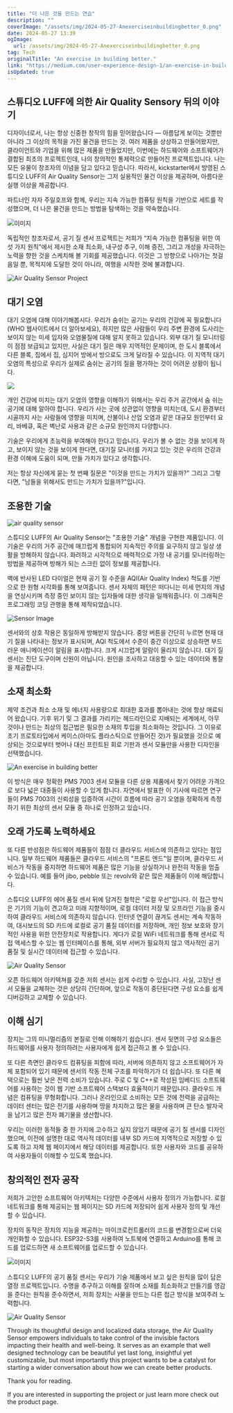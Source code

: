 ```yaml
---
title: "더 나은 것을 만드는 연습"
description: ""
coverImage: "/assets/img/2024-05-27-Anexerciseinbuildingbetter_0.png"
date: 2024-05-27 13:39
ogImage: 
  url: /assets/img/2024-05-27-Anexerciseinbuildingbetter_0.png
tag: Tech
originalTitle: "An exercise in building better."
link: "https://medium.com/user-experience-design-1/an-exercise-in-building-better-1928c991ae31"
isUpdated: true
---
```





## 스튜디오 LUFF에 의한 Air Quality Sensory 뒤의 이야기

디자이너로서, 나는 항상 신중한 창작의 힘을 믿어왔습니다 — 아름답게 보이는 것뿐만 아니라 그 이상의 목적을 가진 물건을 만드는 것. 여러 제품을 상상하고 만들어왔지만, 클라이언트와 기업을 위해 많은 제품을 만들었지만, 이번에는 하드웨어와 소프트웨어가 결합된 최초의 프로젝트인데, 나의 창의적인 통제력으로 만들어진 프로젝트입니다. 나는 모든 유물이 창조자의 이념을 담고 있다고 믿습니다. 따라서, kickstarter에서 방영된 스튜디오 LUFF의 Air Quality Sensor는 그저 실용적인 물건 이상을 제공하며, 아름다운 실행 이상을 제공합니다.

파트너인 자자 주일호프와 함께, 우리는 지속 가능한 컴퓨팅 원칙을 기반으로 세트를 작성했으며, 더 나은 물건을 만드는 방법을 탐색하는 것을 약속했습니다.

![이미지](https://miro.medium.com/v2/resize:fit:512/1*iujP39dLZVpEORDyRBNXUw.gif)

<div class="content-ad"></div>

독립적인 창조자로서, 공기 질 센서 프로젝트는 저희가 “지속 가능한 컴퓨팅을 위한 여섯 가지 원칙”에서 제시한 소재 최소화, 내구성 추구, 이해 증진, 그리고 개성을 자극하는 노력을 향한 것을 스케치해 볼 기회를 제공했습니다. 이것은 그 방향으로 나아가는 첫걸음일 뿐, 목적지에 도달한 것이 아니라, 여행을 시작한 것에 불과합니다.

![Air Quality Sensor Project](/assets/img/2024-05-27-Anexerciseinbuildingbetter_0.png)

## 대기 오염

대기 오염에 대해 이야기해봅시다. 우리가 숨쉬는 공기는 우리의 건강에 꼭 필요합니다(WHO 웹사이트에서 더 알아보세요), 하지만 많은 사람들이 우리 주변 환경에 도사리는 보이지 않는 미세 입자와 오염물질에 대해 알지 못하고 있습니다. 외부 대기 질 모니터링이 점점 보급되고 있지만, 사실은 대기 질은 매우 지역적인 문제이며, 한 도시 블록에서 다른 블록, 집에서 집, 심지어 방에서 방으로도 크게 달라질 수 있습니다. 이 지역적 대기 오염의 특성으로 우리가 실제로 숨쉬는 공기의 질을 평가하는 것이 어려운 상황이 됩니다.

<div class="content-ad"></div>

<img src="/assets/img/2024-05-27-Anexerciseinbuildingbetter_1.png" />

개인 건강에 미치는 대기 오염의 영향을 이해하기 위해서는 우리 주거 공간에서 숨 쉬는 공기에 대해 알아야 합니다. 우리가 사는 곳에 상관없이 영향을 미치는데, 도시 환경부터 시골까지 사는 사람들에 영향을 미치며, 산불이나 산업 오염과 같은 대규모 원인부터 요리, 바베큐, 혹은 벽난로 사용과 같은 소규모 원인까지 다양합니다.

기술은 우리에게 초능력을 부여해야 한다고 믿습니다. 우리가 볼 수 없는 것을 보이게 하고, 보이지 않는 것을 보이게 한다면, 대기질 모니터를 가지고 있는 것은 우리의 건강과 환경 이해에 도움이 되며, 만들 가치가 있다고 생각합니다.

저는 항상 자신에게 묻는 첫 번째 질문은 "이것을 만드는 가치가 있을까?" 그리고 그렇다면, "남들을 위해서도 만드는 가치가 있을까?"입니다.

<div class="content-ad"></div>

## 조용한 기술

![air quality sensor](/assets/img/2024-05-27-Anexerciseinbuildingbetter_2.png)

스튜디오 LUFF의 Air Quality Sensor는 "조용한 기술" 개념을 구현한 제품입니다. 이 기술은 우리의 거주 공간에 매끄럽게 통합되어 지속적인 주의를 요구하지 않고 일상 생활을 방해하지 않습니다. 화려하고 시각적으로 매력적으로 가정 내 공기를 모니터링하는 방법을 제공하며 방해가 되는 스크린 없이 정보를 제공합니다.

벽에 반사된 LED 다이얼은 현재 공기 질 수준을 AQI(Air Quality Index) 척도를 기반으로 한 원형 시각화를 통해 보여줍니다. 센서 자체의 패턴은 떠다니는 미세 먼지의 개념을 연상시키며 측정 중인 보이지 않는 입자들에 대한 생각을 일깨워줍니다. 이 그래픽은 프로그래밍 코딩 관행을 통해 제작되었습니다.

<div class="content-ad"></div>


![Sensor Image](/assets/img/2024-05-27-Anexerciseinbuildingbetter_3.png)

센서와의 상호 작용은 동일하게 방해받지 않습니다. 중앙 버튼을 간단히 누르면 현재 대기 질을 나타내는 정보가 표시되며, AQI 척도에서 수준이 중간 이상으로 상승하면 부드러운 애니메이션이 알림을 표시합니다. 크게 시끄럽게 알람이 울리지 않습니다. 대기 질 센서는 진단 도구이며 신원이 아닙니다. 원인을 조사하고 대응할 수 있는 데이터와 통찰을 제공합니다.

## 소재 최소화

제약 조건과 최소 소재 및 에너지 사용량으로 최대한 효과를 뽑아내는 것에 항상 매료되어 왔습니다. 기후 위기 및 그 결과를 가리키는 헤드라인으로 지배되는 세계에서, 아무 것이나 만드는 최상의 접근법은 필요한 소재의 투입을 최소화하는 것입니다. 그 이유로 초기 프로토타입에서 케이스(아마도 플라스틱으로 만들어진 것)가 필요했을 것으로 예상되는 것으로부터 벗어나 대신 프린트된 회로 기판과 센서 모듈만을 사용한 디자인을 선택했습니다.


<div class="content-ad"></div>


![An exercise in building better](/assets/img/2024-05-27-Anexerciseinbuildingbetter_4.png)

이 방식은 매우 정확한 PMS 7003 센서 모듈을 다른 상용 제품에서 찾기 어려운 가격으로 보다 넓은 대중들이 사용할 수 있게 합니다. 자연에서 발표한 이 기사에 따르면 연구들이 PMS 7003의 신뢰성을 입증하여 시간이 흐름에 따라 공기 오염을 정확하게 측정하기 위한 최상의 센서 모듈 중 하나로 인정하고 있습니다.

## 오래 가도록 노력하세요

또 다른 반성점은 하드웨어 제품들이 점점 더 클라우드 서비스에 의존하고 있다는 점입니다. 일부 하드웨어 제품들은 클라우드 서비스의 "프론트 엔드"일 뿐이며, 클라우드 서비스가 작동을 중지하면 하드웨어 제품은 많은 기능을 상실하거나 완전히 작동을 멈출 수 있습니다. 예를 들어 jibo, pebble 또는 revolv와 같은 많은 제품들이 이에 해당합니다.


<div class="content-ad"></div>

스튜디오 LUFF의 에어 품질 센서 뒤에 담겨진 철학은 "로컬 우선"입니다. 이 접근 방식은 기기의 기능이 견고하고 미래 지향적이며, 로컬 데이터 저장 및 오프라인 기능을 중시하여 클라우드 서비스에 의존하지 않습니다. 인터넷 연결이 끊겨도 센서는 계속 작동하여, 대시보드의 SD 카드에 로컬로 공기 품질 데이터를 저장하며, 개인 정보 보호와 장기적인 사용을 위한 안전장치로 작용합니다. 게다가 로컬 WiFi 네트워크를 통해 센서로 직접 액세스할 수 있는 웹 인터페이스를 통해, 외부 서버가 필요하지 않고 역사적인 공기 품질 및 실시간 데이터에 접근할 수 있습니다.

![Air Quality Sensor](/assets/img/2024-05-27-Anexerciseinbuildingbetter_5.png)

오픈 하드웨어 아키텍쳐를 갖춘 저희 센서는 쉽게 수리할 수 있습니다. 사실, 고장난 센서 모듈을 교체하는 것은 상당히 간단하며, 앞으로 작동이 중단된다면 구성 요소를 쉽게 디버깅하고 교체할 수 있습니다.

## 이해 심기

<div class="content-ad"></div>

장치는 그의 미니멀리즘의 본질로 인해 이해하기 쉽습니다. 센서 뒷면의 구성 요소들은 하드웨어를 사용자 정의하려는 사용자에게 쉽게 접근하고 볼 수 있습니다.

또 다른 측면인 클라우드 컴퓨팅을 피함에 따라, 서버에 의존하지 않고 소프트웨어가 자체 포함되어 있기 때문에 센서의 작동 전체 구조를 파악하기가 더 쉽습니다. 또 다른 혜택으로는 훨씬 낮은 전력 소비가 있습니다. 주로 C 및 C++로 작성된 임베디드 소프트웨어를 사용하는 것이 웹 기반 소프트웨어 스택보다 효율적이기 때문입니다. 클라우드 개념은 컴퓨팅을 무형화합니다. 그러나 온라인으로 소비하는 모든 것에 전력을 공급하는 데이터 센터는 많은 전기를 사용하며 땅을 차지하고 많은 물을 사용하며 큰 탄소 발자국을 남기고 많은 전자 폐기물을 생산합니다.

우리는 이러한 동적들 중 한 가지에 고수하고 싶지 않았기 때문에 공기 질 센서를 디자인했으며, 이전에 설명한 대로 역사적 데이터를 내부 SD 카드에 지역적으로 저장할 수 있도록 하고 자체 웹 페이지에서 해당 데이터를 제공합니다. 또한 사용자와 코드를 공유하여 사용자들이 이해할 수 있도록 했습니다.

## 창의적인 전자 공작

<div class="content-ad"></div>

저희가 고안한 소프트웨어 아키텍처는 다양한 수준에서 사용자 정의가 가능합니다. 로컬 네트워크를 통해 제공되는 웹 페이지는 SD 카드에 저장되어 쉽게 사용자 정의 및 개선할 수 있습니다.

장치의 동작은 장치의 지능을 제공하는 마이크로컨트롤러의 코드를 변경함으로써 더욱 개인화할 수 있습니다. ESP32-S3를 사용하여 노트북에 연결하고 Arduino를 통해 코드를 업로드하면 새 소프트웨어를 업로드할 수 있습니다.

![이미지](/assets/img/2024-05-27-Anexerciseinbuildingbetter_6.png)

스튜디오 LUFF의 공기 품질 센서는 우리가 기술 제품에서 보고 싶은 원칙을 많이 담은 열정 프로젝트입니다. 수명을 추구하고 이해를 잘하며 소재를 최소화하고 만들기를 영감을 준다는 원칙을 준수하면서, 저희 장치는 사물을 만드는 다른 접근 방식을 보여주려 노력합니다.

<div class="content-ad"></div>


![Air Quality Sensor](/assets/img/2024-05-27-Anexerciseinbuildingbetter_7.png)

Through its thoughtful design and localized data storage, the Air Quality Sensor empowers individuals to take control of the invisible factors impacting their health and well-being. It serves as an example that well designed technology can be beautiful yet last long, insightful yet customizable, but most importantly this project wants to be a catalyst for starting a wider conversation about how we can create better products.

Thank you for reading.

If you are interested in supporting the project or just learn more check out the product page.

